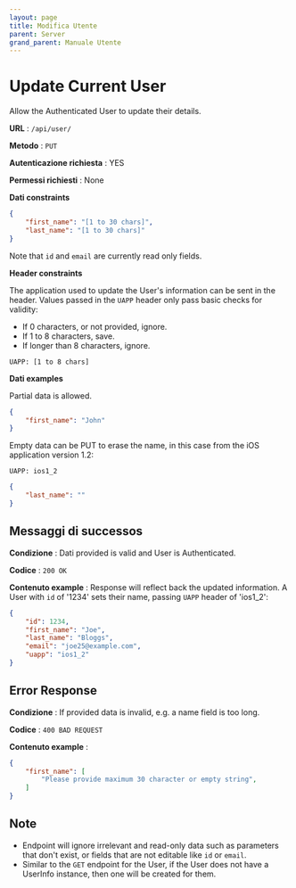 ```yaml
---
layout: page
title: Modifica Utente
parent: Server
grand_parent: Manuale Utente
---
```

# Update Current User

Allow the Authenticated User to update their details.

**URL** : `/api/user/`

**Metodo** : `PUT`

**Autenticazione richiesta** : YES

**Permessi richiesti** : None

**Dati constraints**

```json
{
    "first_name": "[1 to 30 chars]",
    "last_name": "[1 to 30 chars]"
}
```

Note that `id` and `email` are currently read only fields.

**Header constraints**

The application used to update the User's information can be sent in the
header. Values passed in the `UAPP` header only pass basic checks for validity:

- If 0 characters, or not provided, ignore.
- If 1 to 8 characters, save.
- If longer than 8 characters, ignore.

```
UAPP: [1 to 8 chars]
```

**Dati examples**

Partial data is allowed.

```json
{
    "first_name": "John"
}
```

Empty data can be PUT to erase the name, in this case from the iOS application
version 1.2:

```
UAPP: ios1_2
```

```json
{
    "last_name": ""
}
```

## Messaggi di successos

**Condizione** : Dati provided is valid and User is Authenticated.

**Codice** : `200 OK`

**Contenuto example** : Response will reflect back the updated information. A
User with `id` of '1234' sets their name, passing `UAPP` header of 'ios1_2':

```json
{
    "id": 1234,
    "first_name": "Joe",
    "last_name": "Bloggs",
    "email": "joe25@example.com",
    "uapp": "ios1_2"
}
```

## Error Response

**Condizione** : If provided data is invalid, e.g. a name field is too long.

**Codice** : `400 BAD REQUEST`

**Contenuto example** :

```json
{
    "first_name": [
        "Please provide maximum 30 character or empty string",
    ]
}
```

## Note

* Endpoint will ignore irrelevant and read-only data such as parameters that
  don't exist, or fields that are not editable like `id` or `email`.
* Similar to the `GET` endpoint for the User, if the User does not have a
  UserInfo instance, then one will be created for them.
